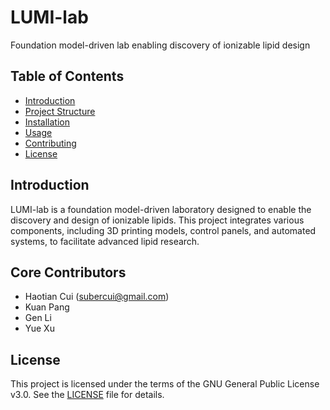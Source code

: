 # LUMI-lab

Foundation model-driven lab enabling discovery of ionizable lipid design

## Table of Contents

- [Introduction](#introduction)
- [Project Structure](#project-structure)
- [Installation](#installation)
- [Usage](#usage)
- [Contributing](#contributing)
- [License](#license)

## Introduction

LUMI-lab is a foundation model-driven laboratory designed to enable the discovery and design of ionizable lipids. This project integrates various components, including 3D printing models, control panels, and automated systems, to facilitate advanced lipid research.

## Core Contributors

- Haotian Cui ([subercui@gmail.com](mailto:subercui@gmail.com))
- Kuan Pang
- Gen Li
- Yue Xu

## License

This project is licensed under the terms of the GNU General Public License v3.0. See the [LICENSE](LICENSE) file for details.
